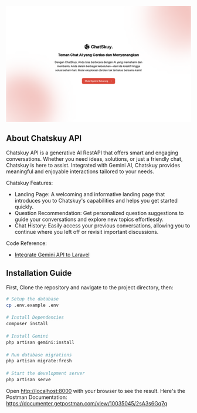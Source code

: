 
<p align="center">
    <img src="/public/screenshot.png" alt="Chatskuy Landing Page"></p>

## About Chatskuy API
Chatskuy API is a generative AI RestAPI that offers smart and engaging conversations. Whether you need ideas, solutions, or just a friendly chat, Chatskuy is here to assist. Integrated with Gemini AI, Chatskuy provides meaningful and enjoyable interactions tailored to your needs.

Chatskuy Features:
- Landing Page: A welcoming and informative landing page that introduces you to Chatskuy's capabilities and helps you get started quickly.
- Question Recommendation: Get personalized question suggestions to guide your conversations and explore new topics effortlessly.
- Chat History: Easily access your previous conversations, allowing you to continue where you left off or revisit important discussions.

Code Reference:
- [Integrate Gemini API to Laravel](https://github.com/google-gemini-php/laravel)


## Installation Guide
First, Clone the repository and navigate to the project directory, then:

```bash
# Setup the database
cp .env.example .env

# Install Dependencies
composer install

# Install Gemini
php artisan gemini:install

# Run database migrations
php artisan migrate:fresh

# Start the development server
php artisan serve
```

Open [http://localhost:8000](http://localhost:8000) with your browser to see the result.
Here's the Postman Documentation: https://documenter.getpostman.com/view/10035045/2sA3s6Gq7q
